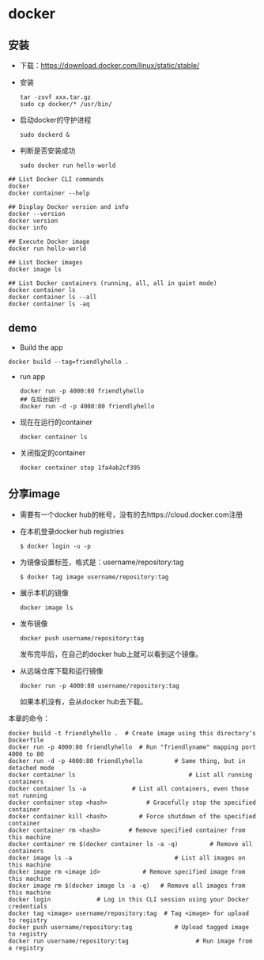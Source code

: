 # docker

## 安装

- 下载：https://download.docker.com/linux/static/stable/

- 安装

  ```
  tar -zxvf xxx.tar.gz
  sudo cp docker/* /usr/bin/
  ```

- 启动docker的守护进程

  ```
  sudo dockerd &
  ```

- 判断是否安装成功

  ```
  sudo docker run hello-world
  ```

  

```
## List Docker CLI commands
docker
docker container --help

## Display Docker version and info
docker --version
docker version
docker info

## Execute Docker image
docker run hello-world

## List Docker images
docker image ls

## List Docker containers (running, all, all in quiet mode)
docker container ls
docker container ls --all
docker container ls -aq
```

## demo

- Build the app

```
docker build --tag=friendlyhello .
```

- run app

  ```
  docker run -p 4000:80 friendlyhello
  ## 在后台运行
  docker run -d -p 4000:80 friendlyhello
  ```

- 现在在运行的container

  ```
  docker container ls
  ```

- 关闭指定的container

  ```
  docker container stop 1fa4ab2cf395
  ```

## 分享image

- 需要有一个docker hub的帐号，没有的去https://cloud.docker.com注册

- 在本机登录docker hub registries

  ```
  $ docker login -u -p
  ```

- 为镜像设置标签，格式是：username/repository:tag

  ```
  $ docker tag image username/repository:tag
  ```

- 展示本机的镜像

  ```
  docker image ls
  ```

- 发布镜像

  ```
  docker push username/repository:tag
  ```

  发布完毕后，在自己的docker hub上就可以看到这个镜像。

- 从远端仓库下载和运行镜像

  ```
  docker run -p 4000:80 username/repository:tag
  ```

  如果本机没有，会从docker hub去下载。

本章的命令：

```
docker build -t friendlyhello .  # Create image using this directory's Dockerfile
docker run -p 4000:80 friendlyhello  # Run "friendlyname" mapping port 4000 to 80
docker run -d -p 4000:80 friendlyhello         # Same thing, but in detached mode
docker container ls                                # List all running containers
docker container ls -a             # List all containers, even those not running
docker container stop <hash>           # Gracefully stop the specified container
docker container kill <hash>         # Force shutdown of the specified container
docker container rm <hash>        # Remove specified container from this machine
docker container rm $(docker container ls -a -q)         # Remove all containers
docker image ls -a                             # List all images on this machine
docker image rm <image id>            # Remove specified image from this machine
docker image rm $(docker image ls -a -q)   # Remove all images from this machine
docker login             # Log in this CLI session using your Docker credentials
docker tag <image> username/repository:tag  # Tag <image> for upload to registry
docker push username/repository:tag            # Upload tagged image to registry
docker run username/repository:tag                   # Run image from a registry
```

